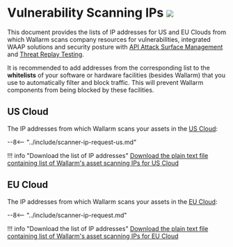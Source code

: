 [file-ips-list-us]: ../downloads/scanner-ip-addresses-us.txt
[file-ips-list-eu]: ../downloads/scanner-ip-addresses-eu.txt

# Vulnerability Scanning IPs <a href="../../about-wallarm/subscription-plans/#core-subscription-plans"><img src="../../images/api-security-tag.svg" style="border: none;"></a>

This document provides the lists of IP addresses for US and EU Clouds from which Wallarm scans company resources for vulnerabilities, integrated WAAP solutions and security posture with [API Attack Surface Management](../api-attack-surface/security-issues.md) and [Threat Replay Testing](../vulnerability-detection/threat-replay-testing/overview.md).

It is recommended to add addresses from the corresponding list to the **whitelists** of your software or hardware facilities (besides Wallarm) that you use to automatically filter and block traffic. This will prevent Wallarm components from being blocked by these facilities.

## US Cloud

The IP addresses from which Wallarm scans your assets in the [US Cloud](https://us1.my.wallarm.com):

--8<-- "../include/scanner-ip-request-us.md"

!!! info "Download the list of IP addresses"
    [Download the plain text file containing list of Wallarm's asset scanning IPs for US Cloud][file-ips-list-us]

## EU Cloud

The IP addresses from which Wallarm scans your assets in the [EU Cloud](https://my.wallarm.com):

--8<-- "../include/scanner-ip-request.md"

!!! info "Download the list of IP addresses"
    [Download the plain text file containing list of Wallarm's asset scanning IPs for EU Cloud][file-ips-list-eu]